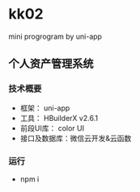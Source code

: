 # kk02
mini progrogram by uni-app

## 个人资产管理系统


### 技术概要
- 框架： uni-app
- 工具： HBuilderX v2.6.1
- 前段UI库： color UI
- 接口及数据库：微信云开发&云函数

### 运行
- npm i

